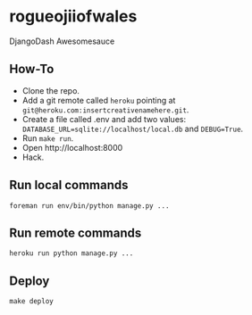 rogueojiiofwales
================

DjangoDash Awesomesauce


How-To
------

* Clone the repo.
* Add a git remote called ``heroku`` pointing at ``git@heroku.com:insertcreativenamehere.git``.
* Create a file called .env and add two values: ``DATABASE_URL=sqlite://localhost/local.db`` and ``DEBUG=True``.
* Run ``make run``.
* Open http://localhost:8000
* Hack.


Run local commands
------------------

``foreman run env/bin/python manage.py ...``

Run remote commands
-------------------

``heroku run python manage.py ...``

Deploy
------

``make deploy``
